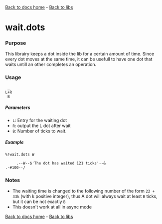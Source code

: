 [Back to docs home](../../index.md) - [Back to libs](index.md#Time)
# wait.dots

### Purpose
This librairy keeps a dot inside the lib for a certain amount of time. Since every dot moves at the same time, it can be usefull to have one dot that waits untill an other completes an operation.

### Usage
    
     _
    L+R
     B

##### Parameters
- `L`: Entry for the waiting dot
- `R`: output the L dot after wait
- `B`: Number of ticks to wait.

##### Example

    %!wait.dots W

         .--W--$'The dot has waited 121 ticks'--&
    .-#100--/

### Notes
- The waiting time is changed to the following number of the form `22 + 33k` (with k positive integer), thus A dot will always wait at least `B` ticks, but it can be not exactly `B`
- This doesn't work at all in async mode

[Back to docs home](../../index.md) - [Back to libs](index.md#Time)
